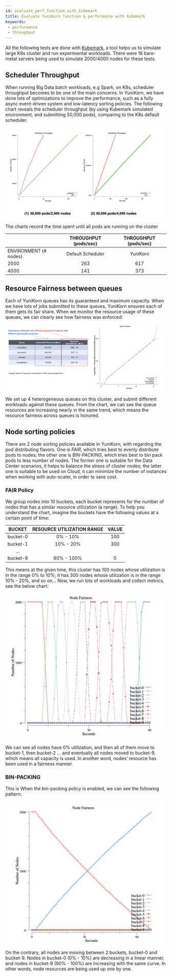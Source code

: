 ```yaml
---
id: evaluate_perf_function_with_kubemark
title: Evaluate YuniKorn function & performance with Kubemark
keywords:
 - performance
 - throughput
---
```


<!--
Licensed to the Apache Software Foundation (ASF) under one
or more contributor license agreements.  See the NOTICE file
distributed with this work for additional information
regarding copyright ownership.  The ASF licenses this file
to you under the Apache License, Version 2.0 (the
"License"); you may not use this file except in compliance
with the License.  You may obtain a copy of the License at

  http://www.apache.org/licenses/LICENSE-2.0

Unless required by applicable law or agreed to in writing,
software distributed under the License is distributed on an
"AS IS" BASIS, WITHOUT WARRANTIES OR CONDITIONS OF ANY
KIND, either express or implied.  See the License for the
specific language governing permissions and limitations
under the License.
-->

All the following tests are done with [Kubemark](https://github.com/kubernetes/kubernetes/blob/release-1.3/docs/devel/kubemark-guide.md#starting-a-kubemark-cluster),
a tool helps us to simulate large K8s cluster and run experimental workloads.
There were 18 bare-metal servers being used to simulate 2000/4000 nodes for these tests. 

## Scheduler Throughput

When running Big Data batch workloads, e.g Spark, on K8s, scheduler throughput becomes to be one of the main concerns.
In YuniKorn, we have done lots of optimizations to improve the performance, such as a fully async event-driven system
and low-latency sorting policies. The following chart reveals the scheduler throughput (by using Kubemark simulated
environment, and submitting 50,000 pods), comparing to the K8s default scheduler.

![Scheduler Throughput](./../assets/throughput.png)

The charts record the time spent until all pods are running on the cluster

|                       	| THROUGHPUT (pods/sec) 	| THROUGHPUT (pods/sec) 	|
|-----------------------	|:---------------------:	|:---------------------:	|
| ENVIRONMENT (# nodes) 	|   Default Scheduler   	|        YuniKorn       	|
| 2000                  	| 263                   	| 617                   	|
| 4000                  	| 141                   	| 373                   	|

## Resource Fairness between queues

Each of YuniKorn queues has its guaranteed and maximum capacity. When we have lots of jobs submitted to these queues,
YuniKorn ensures each of them gets its fair share. When we monitor the resource usage of these queues, we can clearly
see how fairness was enforced:

![Scheduler Throughput](./../assets/queue-fairness.png)

We set up 4 heterogeneous queues on this cluster, and submit different workloads against these queues.
From the chart, we can see the queue resources are increasing nearly in the same trend, which means the resource
fairness across queues is honored.

## Node sorting policies

There are 2 node sorting policies available in YuniKorn, with regarding the pod distributing flavors. One is *FAIR*,
which tries best to evenly distribute pods to nodes; the other one is *BIN-PACKING*, which tries best to bin pack pods
to less number of nodes. The former one is suitable for the Data Center scenarios, it helps to balance the stress of
cluster nodes; the latter one is suitable to be used on Cloud, it can minimize the number of instances when working
with auto-scaler, in order to save cost.

### FAIR Policy

We group nodes into 10 buckets, each bucket represents for the number of nodes that has a similar resource
utilization (a range).  To help you understand the chart, imagine the buckets have the following values at a certain
point of time:

|   BUCKET 	| RESOURCE UTILIZATION RANGE 	| VALUE 	|
|:--------:	|:--------------------------:	|:-----:	|
| bucket-0 	| 0% - 10%                   	| 100   	|
| bucket-1 	| 10% - 20%                  	| 300   	|
| ...      	|                            	|       	|
| bucket-9 	| 90% - 100%                 	| 0     	|

This means at the given time, this cluster has 100 nodes whose utilization is in the range 0% to 10%;
it has 300 nodes whose utilization is in the range 10% - 20%, and so on… Now, we run lots of workloads and
collect metrics, see the below chart:

![Node Fairness](./../assets/node-fair.png)

We can see all nodes have 0% utilization, and then all of them move to bucket-1, then bucket-2 … and eventually
all nodes moved to bucket-9, which means all capacity is used. In another word, nodes’ resource has been used in
a fairness manner.

### BIN-PACKING

This is When the bin-packing policy is enabled, we can see the following pattern:

![Node Bin-Packing](./../assets/node-bin-packing.png)

On the contrary, all nodes are moving between 2 buckets, bucket-0 and bucket-9. Nodes in bucket-0 (0% - 10%)
are decreasing in a linear manner, and nodes in bucket-9 (90% - 100%) are increasing with the same curve.
In other words, node resources are being used up one by one.



